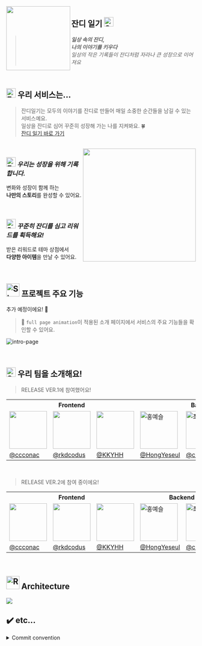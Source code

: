 <img align="left" width="170" src="https://github.com/CHZZK-Study/Grass-Diary-Client/assets/106158901/ee116ab4-1cf0-48ae-a6a7-e0c84290777a"> 
<h2>잔디 일기 <img src="https://raw.githubusercontent.com/Tarikul-Islam-Anik/Animated-Fluent-Emojis/master/Emojis/Animals/Seedling.png" alt="Seedling" width="25" height="25" /></h2>

> **_일상 속의 잔디,_**   
> **_나의 이야기를 키우다_**    
> _일상의 작은 기록들이 잔디처럼 자라나 큰 성장으로 이어져요_

<br />

## <img src="https://raw.githubusercontent.com/Tarikul-Islam-Anik/Animated-Fluent-Emojis/master/Emojis/Animals/Four%20Leaf%20Clover.png" alt="Four Leaf Clover" width="25" height="25" /> 우리 서비스는...

> 잔디일기는 모두의 이야기를 잔디로 만들어 매일 소중한 순간들을 남길 수 있는 서비스예요. <br />
> 일상을 잔디로 심어 꾸준히 성장해 가는 나를 지켜봐요. 🍀  
> [잔디 일기 바로 가기](https://grassdiary.site/)

<br />

<img align="right" width="300" src="https://github.com/CHZZK-Study/Grass-Diary-Client/assets/106158901/accb61ba-9c66-4dbc-8424-d7f627f6576b">

_<h3> <img src="https://raw.githubusercontent.com/Tarikul-Islam-Anik/Animated-Fluent-Emojis/master/Emojis/Activities/Teddy%20Bear.png" alt="Teddy Bear" width="25" height="25" /> 우리는 성장을 위해 기록합니다.</h3>_

변화와 성장이 함께 하는 <br />
**나만의 스토리**를 완성할 수 있어요.

<br />

_<h3> <img src="https://raw.githubusercontent.com/Tarikul-Islam-Anik/Animated-Fluent-Emojis/master/Emojis/Activities/Party%20Popper.png" alt="Party Popper" width="25" height="25" /> 꾸준히 잔디를 심고 리워드를 획득해요!</h3>_
받은 리워드로 테마 상점에서 <br />
**다양한 아이템**을 만날 수 있어요.

<br />

## <img src="https://raw.githubusercontent.com/Tarikul-Islam-Anik/Animated-Fluent-Emojis/master/Emojis/Travel%20and%20places/Shooting%20Star.png" alt="Shooting Star" width="35" height="35" /> 프로젝트 주요 기능

추가 예정이에요! 🧐

> 🔎 `full page animation`이 적용된 소개 페이지에서 서비스의 주요 기능들을 확인할 수 있어요.

![intro-page](https://github.com/CHZZK-Study/Grass-Diary-Client/assets/106158901/777ccca8-66fe-4ec4-a2b4-a21cac432b52)


<br />

## <img src="https://raw.githubusercontent.com/Tarikul-Islam-Anik/Animated-Fluent-Emojis/master/Emojis/Travel%20and%20places/Star.png" alt="Star" width="25" height="25" /> 우리 팀을 소개해요!

> RELEASE VER.1에 참여했어요!

<table>
<th colspan="3">Frontend</th>
<th colspan="3">Backend</th>
<tr>
    <td><img src="https://avatars.githubusercontent.com/u/106158901?v=4" width="100" /></td>
    <td><img src="https://avatars.githubusercontent.com/u/97906653?v=4" width="100" /></td>
    <td><img src="https://avatars.githubusercontent.com/u/102516350?v=4" width="100" /></td>
    <td><img src="https://avatars.githubusercontent.com/u/50395809?v=4" width=100px alt="홍예슬"/></td>
    <td><img src="https://avatars.githubusercontent.com/u/107929019?v=4" width=100px alt="최휘준"/></td>
    <td><img src="https://avatars.githubusercontent.com/u/79985186?v=4" width=100px alt="so0"/></td>
</tr>
<tr>
    <td><a href="https://github.com/ccconac">@ccconac</a></td>
    <td><a href="https://github.com/rkdcodus">@rkdcodus</a></td>
    <td><a href="https://github.com/KKYHH">@KKYHH</a></td>
    <td><a href="https://github.com/HongYeseul">@HongYeseul</a></td>
    <td><a href="https://github.com/chjcode">@chjcode</a></td>
    <td><a href="https://github.com/minisyu">@minisyu</a></td>
</tr>
</table>

<br />

> RELEASE VER.2에 참여 중이에요!

<table>
<th colspan="3">Frontend</th>
<th colspan="2">Backend</th>
<th>DevOps</th>
<tr>
    <td><img src="https://avatars.githubusercontent.com/u/106158901?v=4" width="100" /></td>
    <td><img src="https://avatars.githubusercontent.com/u/97906653?v=4" width="100" /></td>
    <td><img src="https://avatars.githubusercontent.com/u/102516350?v=4" width="100" /></td>
    <td><img src="https://avatars.githubusercontent.com/u/50395809?v=4" width=100px alt="홍예슬"/></td>
    <td><img src="https://avatars.githubusercontent.com/u/107929019?v=4" width=100px alt="최휘준"/></td>
    <td><img src="https://avatars.githubusercontent.com/u/77189999?v=4" width=100px alt="jjaegii"/></td>
</tr>
<tr>
    <td><a href="https://github.com/ccconac">@ccconac</a></td>
    <td><a href="https://github.com/rkdcodus">@rkdcodus</a></td>
    <td><a href="https://github.com/KKYHH">@KKYHH</a></td>
    <td><a href="https://github.com/HongYeseul">@HongYeseul</a></td>
    <td><a href="https://github.com/chjcode">@chjcode</a></td>
    <td><a href="https://github.com/jjaegii">@jjaegii</a></td>
</tr>

</table>

<br />

## <img src="https://raw.githubusercontent.com/Tarikul-Islam-Anik/Animated-Fluent-Emojis/master/Emojis/Travel%20and%20places/Rocket.png" alt="Rocket" width="35" height="35" /> Architecture


<img src="./images/architecture.png">



## ✔️️ etc...

<details>
    <summary>
      Commit convention
    </summary>

```
Type(File or function): Subject
```

|    Type    | 설명                                             |
|:----------:|------------------------------------------------|
|    feat    | 새로운 기능 추가                                      |
|    fix     | 버그 수정                                          |
|   style    | 코드 수정 없음 (세미콜론 누락, 코드 포맷팅, 파일, 폴더명 수정 혹은 이동 등) |
|  refactor  | 코드 리팩토링                                        |
|  comment   | 주석 추가 및 변경                                     |
|    docs    | 문서 수정 (README.md 등)                            |
|    test    | 테스트 코드 추가                                      |
|   chore    | 빌드 업무 수정, 패키지 매니저 수정 (pom.xml 등)               |
|   remove   | 파일 삭제                                          |


</details>